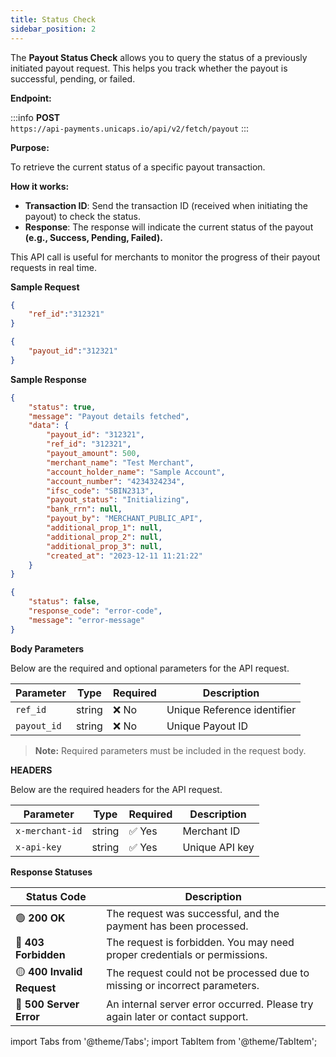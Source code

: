 ```yaml
---
title: Status Check
sidebar_position: 2
---
```



The **Payout Status Check** allows you to query the status of a previously initiated payout request. This helps you track whether the payout is successful, pending, or failed.

**Endpoint:**

:::info
**POST**  
`https://api-payments.unicaps.io/api/v2/fetch/payout`
:::

**Purpose:**

To retrieve the current status of a specific payout transaction.

**How it works:**
  - **Transaction ID**: Send the transaction ID (received when initiating the payout) to check the status.
  - **Response**: The response will indicate the current status of the payout **(e.g., Success, Pending, Failed).**

This API call is useful for merchants to monitor the progress of their payout requests in real time.


**Sample Request**

<Tabs groupId="response-type">

  <TabItem value="refId" label="REF ID" default>

```json
{
    "ref_id":"312321"
}
  ```
</TabItem> 
<TabItem value="payoutId" label="Payout ID">

```json
{
    "payout_id":"312321"
}
```
</TabItem>
</Tabs>

**Sample Response**

<Tabs groupId="response-type">

  <TabItem value="success" label="Success" default>

```json
{
    "status": true,
    "message": "Payout details fetched",
    "data": {
        "payout_id": "312321",
        "ref_id": "312321",
        "payout_amount": 500,
        "merchant_name": "Test Merchant",
        "account_holder_name": "Sample Account",
        "account_number": "4234324234",
        "ifsc_code": "SBIN2313",
        "payout_status": "Initializing",
        "bank_rrn": null,
        "payout_by": "MERCHANT_PUBLIC_API",
        "additional_prop_1": null,
        "additional_prop_2": null,
        "additional_prop_3": null,
        "created_at": "2023-12-11 11:21:22"
    }
}

  ```
</TabItem> 
<TabItem value="error" label="Error">

```json
{
    "status": false,
    "response_code": "error-code",
    "message": "error-message"
}
```
</TabItem>
</Tabs>

**Body Parameters**

Below are the required and optional parameters for the API request.

| Parameter       | Type    | Required | Description |
|----------------|--------|----------|-------------|
| `ref_id`     | string | ❌ No   | Unique Reference identifier |
| `payout_id` | string | ❌ No   | Unique Payout ID |

> **Note:** Required parameters must be included in the request body.

**HEADERS**

Below are the required headers for the API request.

| Parameter       | Type    | Required | Description |
|----------------|--------|----------|-------------|
| `x-merchant-id`     | string | ✅ Yes   | Merchant ID |
| `x-api-key` | string | ✅ Yes   | Unique API key |

**Response Statuses**

| Status Code | Description |
|------------|-------------|
| 🟢 **200 OK** | The request was successful, and the payment has been processed. |
| 🔴 **403 Forbidden** | The request is forbidden. You may need proper credentials or permissions. |
| 🟡 **400 Invalid Request** | The request could not be processed due to missing or incorrect parameters. |
| 🔴 **500 Server Error** | An internal server error occurred. Please try again later or contact support. |




import Tabs from '@theme/Tabs';
import TabItem from '@theme/TabItem';
